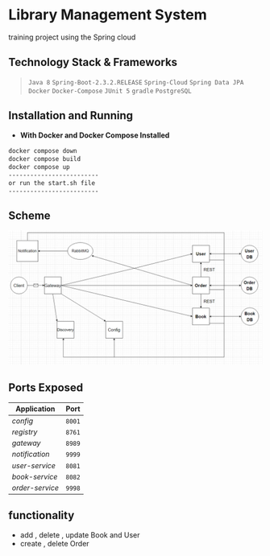 # Library Management System

 training project using the Spring cloud
    
## Technology Stack & Frameworks
> `Java 8` `Spring-Boot-2.3.2.RELEASE` `Spring-Cloud` `Spring Data JPA` `Docker` `Docker-Compose` `JUnit 5` `gradle` `PostgreSQL` 

## Installation and Running
- **With Docker and Docker Compose Installed**
```docker
docker compose down
docker compose build
docker compose up
-------------------------
or run the start.sh file
-------------------------
```
## Scheme 
 ![User- Search Orders](https://github.com/andrey-bov/Library-system-management/blob/master/scheme/scheme.png)
## Ports Exposed
Application | Port 
----------- | ---- 
*config* | `8001`
*registry* | `8761`
*gateway* | `8989`
*notification* | `9999`
*user-service* | `8081`
*book-service* | `8082`
*order-service* | `9998`

## functionality
* add , delete , update Book and User
* create , delete Order
